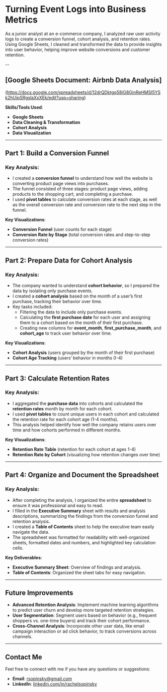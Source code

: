 # Turning Event Logs into Business Metrics
As a junior analyst at an e-commerce company, I analyzed raw user activity logs to create a conversion funnel, cohort analysis, and retention rates. Using Google Sheets, I cleaned and transformed the data to provide insights into user behavior, helping improve website conversions and customer retention.

--
## [Google Sheets Document: Airbnb Data Analysis]
(https://docs.google.com/spreadsheets/d/12drQDktgq58iG8GinReHMSI5YSk2hUjpSRgslaXxXEk/edit?usp=sharing)

**Skills/Tools Used**:   
- **Google Sheets**  
- **Data Cleaning & Transformation**  
- **Cohort Analysis**  
- **Data Visualization**  

---

## **Part 1: Build a Conversion Funnel**

### Key Analysis:
- I created a **conversion funnel** to understand how well the website is converting product page views into purchases.
- The funnel consisted of three stages: product page views, adding products to the shopping cart, and completing a purchase.
- I used **pivot tables** to calculate conversion rates at each stage, as well as the overall conversion rate and conversion rate to the next step in the funnel.

**Key Visualizations**:  
- **Conversion Funnel** (user counts for each stage)  
- **Conversion Rate by Stage** (total conversion rates and step-to-step conversion rates)

---

## **Part 2: Prepare Data for Cohort Analysis**

### Key Analysis:
- The company wanted to understand **cohort behavior**, so I prepared the data by isolating only purchase events.
- I created a **cohort analysis** based on the month of a user’s first purchase, tracking their behavior over time.
- Key tasks included:
  - Filtering the data to include only purchase events.
  - Calculating the **first purchase date** for each user and assigning them to a cohort based on the month of their first purchase.
  - Creating new columns for **event_month**, **first_purchase_month**, and **cohort_age** to track user behavior over time.

**Key Visualizations**:  
- **Cohort Analysis** (users grouped by the month of their first purchase)  
- **Cohort Age Tracking** (users’ behavior in months 0-4)

---

## **Part 3: Calculate Retention Rates**

### Key Analysis:
- I aggregated the **purchase data** into cohorts and calculated the **retention rates** month by month for each cohort.
- I used **pivot tables** to count unique users in each cohort and calculated the retention rate for each cohort age (1-4 months).
- This analysis helped identify how well the company retains users over time and how cohorts performed in different months.

**Key Visualizations**:  
- **Retention Rate Table** (retention for each cohort at ages 1-4)  
- **Retention Rate by Cohort** (visualizing how retention changes over time)

---

## **Part 4: Organize and Document the Spreadsheet**

### Key Analysis:
- After completing the analysis, I organized the entire **spreadsheet** to ensure it was professional and easy to read.
- I filled in the **Executive Summary** sheet with results and analysis descriptions, summarizing the findings from the conversion funnel and retention analysis.
- I created a **Table of Contents** sheet to help the executive team easily navigate the data.
- The spreadsheet was formatted for readability with well-organized sheets, formatted dates and numbers, and highlighted key calculation cells.

**Key Deliverables**:  
- **Executive Summary Sheet**: Overview of findings and analysis.
- **Table of Contents**: Organized the sheet tabs for easy navigation.

---


## **Future Improvements**

- **Advanced Retention Analysis**: Implement machine learning algorithms to predict user churn and develop more targeted retention strategies.
- **User Segmentation**: Segment users based on behavior (e.g., frequent shoppers vs. one-time buyers) and track their cohort performance.
- **Cross-Channel Analysis**: Incorporate other user data, like email campaign interaction or ad click behavior, to track conversions across channels.

---

## **Contact Me**

Feel free to connect with me if you have any questions or suggestions:  
- **Email**: [rsopinsky@gmail.com](mailto:rsopinsky@gmail.com)  
- **LinkedIn**: [linkedin.com/in/rachelsopinsky](https://www.linkedin.com/in/rachelsopinsky)
